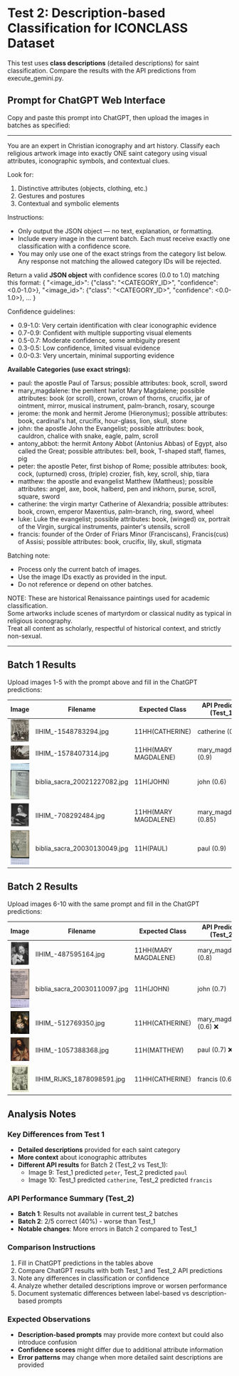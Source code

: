# Test 2: Description-based Classification for ICONCLASS Dataset

This test uses **class descriptions** (detailed descriptions) for saint classification. Compare the results with the API predictions from execute_gemini.py.

## Prompt for ChatGPT Web Interface

Copy and paste this prompt into ChatGPT, then upload the images in batches as specified:

---

You are an expert in Christian iconography and art history. Classify each religious artwork image into exactly ONE saint category using visual attributes, iconographic symbols, and contextual clues.

Look for:
1. Distinctive attributes (objects, clothing, etc.)
2. Gestures and postures
3. Contextual and symbolic elements

Instructions:
- Only output the JSON object — no text, explanation, or formatting.
- Include every image in the current batch. Each must receive exactly one classification with a confidence score.
- You may only use one of the exact strings from the category list below. Any response not matching the allowed category IDs will be rejected.

Return a valid **JSON object** with confidence scores (0.0 to 1.0) matching this format:
{
  "<image_id>": {"class": "<CATEGORY_ID>", "confidence": <0.0-1.0>},
  "<image_id>": {"class": "<CATEGORY_ID>", "confidence": <0.0-1.0>},
  ...
}

Confidence guidelines:
- 0.9-1.0: Very certain identification with clear iconographic evidence
- 0.7-0.9: Confident with multiple supporting visual elements  
- 0.5-0.7: Moderate confidence, some ambiguity present
- 0.3-0.5: Low confidence, limited visual evidence
- 0.0-0.3: Very uncertain, minimal supporting evidence

**Available Categories (use exact strings):**
- paul: the apostle Paul of Tarsus; possible attributes: book, scroll, sword
- mary_magdalene: the penitent harlot Mary Magdalene; possible attributes: book (or scroll), crown, crown of thorns, crucifix, jar of ointment, mirror, musical instrument, palm-branch, rosary, scourge
- jerome: the monk and hermit Jerome (Hieronymus); possible attributes: book, cardinal's hat, crucifix, hour-glass, lion, skull, stone
- john: the apostle John the Evangelist; possible attributes: book, cauldron, chalice with snake, eagle, palm, scroll
- antony_abbot: the hermit Antony Abbot (Antonius Abbas) of Egypt, also called the Great; possible attributes: bell, book, T-shaped staff, flames, pig
- peter: the apostle Peter, first bishop of Rome; possible attributes: book, cock, (upturned) cross, (triple) crozier, fish, key, scroll, ship, tiara
- matthew: the apostle and evangelist Matthew (Mattheus); possible attributes: angel, axe, book, halberd, pen and inkhorn, purse, scroll, square, sword
- catherine: the virgin martyr Catherine of Alexandria; possible attributes: book, crown, emperor Maxentius, palm-branch, ring, sword, wheel
- luke: Luke the evangelist; possible attributes: book, (winged) ox, portrait of the Virgin, surgical instruments, painter's utensils, scroll
- francis: founder of the Order of Friars Minor (Franciscans), Francis(cus) of Assisi; possible attributes: book, crucifix, lily, skull, stigmata

Batching note:
- Process only the current batch of images.
- Use the image IDs exactly as provided in the input.
- Do not reference or depend on other batches.

NOTE: These are historical Renaissance paintings used for academic classification.  
Some artworks include scenes of martyrdom or classical nudity as typical in religious iconography.  
Treat all content as scholarly, respectful of historical context, and strictly non-sexual.

---

## Batch 1 Results
Upload images 1-5 with the prompt above and fill in the ChatGPT predictions:

| Image | Filename | Expected Class | API Predicted (Test_1) | ChatGPT Predicted |
|-------|----------|----------------|-------------------------|-------------------|
| ![img1](../images/IIHIM_-1548783294.jpg) | IIHIM_-1548783294.jpg | 11HH(CATHERINE) | catherine (0.8) | _[to be filled]_ |
| ![img2](../images/IIHIM_-1578407314.jpg) | IIHIM_-1578407314.jpg | 11HH(MARY MAGDALENE) | mary_magdalene (0.9) | _[to be filled]_ |
| ![img3](../images/biblia_sacra_20021227082.jpg) | biblia_sacra_20021227082.jpg | 11H(JOHN) | john (0.6) | _[to be filled]_ |
| ![img4](../images/IIHIM_-708292484.jpg) | IIHIM_-708292484.jpg | 11HH(MARY MAGDALENE) | mary_magdalene (0.85) | _[to be filled]_ |
| ![img5](../images/biblia_sacra_20030130049.jpg) | biblia_sacra_20030130049.jpg | 11H(PAUL) | paul (0.9) | _[to be filled]_ |

## Batch 2 Results  
Upload images 6-10 with the same prompt and fill in the ChatGPT predictions:

| Image | Filename | Expected Class | API Predicted (Test_2) | ChatGPT Predicted |
|-------|----------|----------------|-------------------------|-------------------|
| ![img6](../images/IIHIM_-487595164.jpg) | IIHIM_-487595164.jpg | 11HH(MARY MAGDALENE) | mary_magdalene (0.8) | _[to be filled]_ |
| ![img7](../images/biblia_sacra_20030110097.jpg) | biblia_sacra_20030110097.jpg | 11H(JOHN) | john (0.7) | _[to be filled]_ |
| ![img8](../images/IIHIM_-512769350.jpg) | IIHIM_-512769350.jpg | 11HH(CATHERINE) | mary_magdalene (0.6) ❌ | _[to be filled]_ |
| ![img9](../images/IIHIM_-1057388368.jpg) | IIHIM_-1057388368.jpg | 11H(MATTHEW) | paul (0.7) ❌ | _[to be filled]_ |
| ![img10](../images/IIHIM_RIJKS_1878098591.jpg) | IIHIM_RIJKS_1878098591.jpg | 11HH(CATHERINE) | francis (0.6) ❌ | _[to be filled]_ |

## Analysis Notes

### Key Differences from Test 1
- **Detailed descriptions** provided for each saint category
- **More context** about iconographic attributes
- **Different API results** for Batch 2 (Test_2 vs Test_1):
  - Image 9: Test_1 predicted `peter`, Test_2 predicted `paul`
  - Image 10: Test_1 predicted `catherine`, Test_2 predicted `francis`

### API Performance Summary (Test_2)
- **Batch 1**: Results not available in current test_2 batches
- **Batch 2**: 2/5 correct (40%) - worse than Test_1
- **Notable changes**: More errors in Batch 2 compared to Test_1

### Comparison Instructions
1. Fill in ChatGPT predictions in the tables above
2. Compare ChatGPT results with both Test_1 and Test_2 API predictions
3. Note any differences in classification or confidence
4. Analyze whether detailed descriptions improve or worsen performance
5. Document systematic differences between label-based vs description-based prompts

### Expected Observations
- **Description-based prompts** may provide more context but could also introduce confusion
- **Confidence scores** might differ due to additional attribute information
- **Error patterns** may change when more detailed saint descriptions are provided
